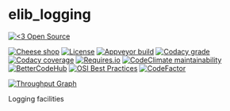 # elib_logging

[![<3 Open Source](https://badges.frapsoft.com/os/v3/open-source-200x33.png?v=103)](https://github.com/ellerbrock/open-source-badges/)

[![Cheese shop](https://img.shields.io/pypi/status/elib_logging.svg)](https://pypi.python.org/pypi/elib_logging/)
[![License](https://img.shields.io/github/license/132nd-etcher/elib_logging.svg)](https://github.com/132nd-etcher/elib_logging/blob/master/LICENSE)
[![Appveyor build](https://img.shields.io/appveyor/ci/132nd-etcher/elib_logging/master.svg?label=master)](https://ci.appveyor.com/project/132nd-etcher/elib_logging)
[![Codacy grade](https://img.shields.io/codacy/grade/placeholder.svg)](https://www.codacy.com/app/132nd-etcher/epab)
[![Codacy coverage](https://img.shields.io/codacy/coverage/placeholder.svg)](https://www.codacy.com/app/132nd-etcher/elib_logging)
[![Requires.io](https://requires.io/github/132nd-etcher/elib_logging/requirements.svg?branch=master)](https://requires.io/github/132nd-etcher/elib_logging/requirements/?branch=master)
[![CodeClimate maintainability](https://img.shields.io/codeclimate/maintainability/132nd-etcher/elib_logging.svg)](https://codeclimate.com/github/132nd-etcher/elib_logging)
[![BetterCodeHub](https://bettercodehub.com/edge/badge/132nd-etcher/elib_logging?branch=master)](https://bettercodehub.com/results/132nd-etcher/elib_logging)
[![OSI Best Practices](https://bestpractices.coreinfrastructure.org/projects/1931/badge)](https://bestpractices.coreinfrastructure.org/projects/1931)
[![CodeFactor](https://www.codefactor.io/repository/github/132nd-etcher/elib_logging/badge)](https://www.codefactor.io/repository/github/132nd-etcher/elib_logging)

[![Throughput Graph](https://graphs.waffle.io/132nd-etcher/elib_logging/throughput.svg)](https://waffle.io/132nd-etcher/elib_logging/metrics/throughput)

Logging facilities

